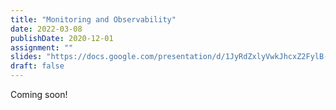 ```yaml
---
title: "Monitoring and Observability"
date: 2022-03-08
publishDate: 2020-12-01
assignment: ""
slides: "https://docs.google.com/presentation/d/1JyRdZxlyVwkJhcxZ2FylB-zDz4RHSGEgNS9KMG8h3Sc/edit?usp=sharing"
draft: false
---
```


Coming soon!
